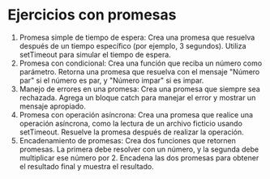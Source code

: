 # Ejercicios con promesas

1. Promesa simple de tiempo de espera: Crea una promesa que resuelva después de un tiempo específico (por ejemplo, 3 segundos).
   Utiliza setTimeout para simular el tiempo de espera.
2. Promesa con condicional: Crea una función que reciba un número como parámetro.
   Retorna una promesa que resuelva con el mensaje "Número par" si el número es par, y "Número impar" si es impar.
3. Manejo de errores en una promesa: Crea una promesa que siempre sea rechazada.
   Agrega un bloque catch para manejar el error y mostrar un mensaje apropiado.
4. Promesa con operación asíncrona: Crea una promesa que realice una operación asíncrona, como la lectura de un archivo ficticio usando setTimeout.
   Resuelve la promesa después de realizar la operación.
5. Encadenamiento de promesas: Crea dos funciones que retornen promesas. La primera debe resolver con un número, y la segunda debe multiplicar ese número por 2.
   Encadena las dos promesas para obtener el resultado final y muestra el resultado.
